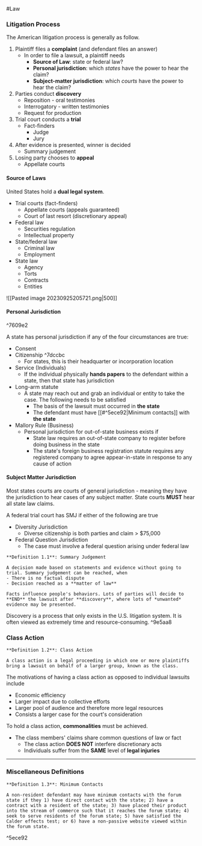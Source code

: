 #Law
### Litigation Process
The American litigation process is generally as follow.
1. Plaintiff files a **complaint** (and defendant files an answer)
	- In order to file a lawsuit, a plaintiff needs
		- **Source of Law**: state or federal law?
		- **Personal jurisdiction**: which *states* have the power to hear the claim? 
		- **Subject-matter jurisdiction**: which *courts* have the power to hear the claim? 
1. Parties conduct **discovery**
	- Reposition - oral testimonies
	- Interrogatory - written testimonies
	- Request for production
2. Trial court conducts a **trial**
	- Fact-finders
		- Judge
		- Jury
3. After evidence is presented, winner is decided
	- Summary judgement
4. Losing party chooses to **appeal**
	- Appellate courts

#### Source of Laws
United States hold a **dual legal system**.
- Trial courts (fact-finders)
	- Appellate courts (appeals guaranteed)
	- Court of last resort (discretionary appeal)
- Federal law
	- Securities regulation
	- Intellectual property
- State/federal law
	- Criminal law
	- Employment
- State law
	- Agency
	- Torts
	- Contracts
	- Entities

![[Pasted image 20230925205721.png|500]]

#### Personal Jurisdiction

^7609e2

A state has personal jurisdiction if any of the four circumstances are true:
- Consent
- Citizenship ^7dccbc
	- For states, this is their headquarter or incorporation location
- Service (Individuals)
	- If the individual physically **hands papers** to the defendant within a state, then that state has jurisdiction
- Long-arm statute
	- A state may reach out and grab an individual or entity to take the case. The following needs to be satisfied
		- The basis of the lawsuit must occurred in **the state**
		- The defendant must have [[#^5ece92|Minimum contacts]] with **the state**
- Mallory Rule (Business)
	- Personal jurisdiction for out-of-state business exists if
		- State law requires an out-of-state company to register before doing business in the state
		- The state's foreign business registration statute requires any registered company to agree appear-in-state in response to any cause of action

#### Subject Matter Jurisdiction
Most states courts are courts of general jurisdiction - meaning they have the jurisdiction to hear cases of any subject matter. State courts **MUST** hear all state law claims.

A federal trial court has SMJ if either of the following are true
- Diversity Jurisdiction
	- Diverse citizenship is both parties and claim > $75,000
- Federal Question Jurisdiction
	- The case must involve a federal question arising under federal law

```ad-important
**Definition 1.1**: Summary Judgement

A decision made based on statements and evidence without going to trial. Summary judgement can be reached, when
- There is no factual dispute
- Decision reached as a **matter of law**
```

```ad-note
Facts influence people's behaviors. Lots of parties will decide to **END** the lawsuit after **discovery**, where lots of *unwanted* evidence may be presented.
```

Discovery is a process that only exists in the U.S. litigation system. It is often viewed as extremely time and resource-consuming. ^9e5aa8

### Class Action

```ad-important
**Definition 1.2**: Class Action

A class action is a legal proceeding in which one or more plaintiffs bring a lawsuit on behalf of a larger group, known as the class.
```

The motivations of having a class action as opposed to individual lawsuits include
- Economic efficiency
- Larger impact due to collective efforts
- Larger pool of audience and therefore more legal resources
- Consists a larger case for the court's consideration

To hold a class action, **commonalities** must be achieved.
- The class members' claims share common questions of law or fact
	- The class action **DOES NOT** interfere discretionary acts
	- Individuals suffer from the **SAME** level of **legal injuries**

---
### Miscellaneous Definitions

```ad-important
**Definition 1.3**: Minimum Contacts

A non-resident defendant may have minimum contacts with the forum state if they 1) have direct contact with the state; 2) have a contract with a resident of the state; 3) have placed their product into the stream of commerce such that it reaches the forum state; 4) seek to serve residents of the forum state; 5) have satisfied the Calder effects test; or 6) have a non-passive website viewed within the forum state.
```

^5ece92